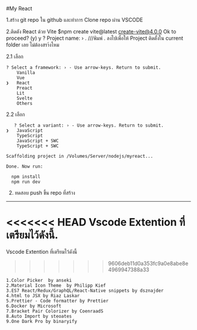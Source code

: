 #My React

1.สร้าง git repo ใน github และทำการ Clone repo ผ่าน VSCODE

2.ติดตัง React ด้วย Vite
$npm create vite@latest 
  create-vite@4.0.0
  Ok to proceed? (y) y
? Project name: › .      ///พิมพ์ . ลงไปเพื่อให้ Project ติดตั้งใน current folder เลย ไม่ต้องสรา้งไหม

2.1 เลือก
```
? Select a framework: › - Use arrow-keys. Return to submit.
    Vanilla
    Vue
❯   React
    Preact
    Lit
    Svelte
    Others
```
2.2 เลือก
```
   ? Select a variant: › - Use arrow-keys. Return to submit.
❯   JavaScript
    TypeScript
    JavaScript + SWC
    TypeScript + SWC

Scaffolding project in /Volumes/Server/nodejs/myreact...

Done. Now run:

  npm install
  npm run dev

```
2. ทดสอบ push ขึ้น repo ที่สร้าง



-----------------------------
<<<<<<< HEAD
Vscode Extention ที่เตรียมไว้ดังนี้.
=======
Vscode Extention ที่เตรียมไว้ดังนี้
>>>>>>> 9606deb11d0a353fc9a0e8abe8e4969947388a33
```
1.Color Picker  by anseki
2.Material Icon Theme  by Philipp Kief
3.ES7 React/Redux/GraphQL/React-Native snippets by dsznajder
4.html to JSX by Riaz Laskar
5.Prettier - Code formatter by Prettier
6.Docker by Microsoft
7.Bracket Pair Colorizer by CoenraadS
8.Auto Import by steoates 
9.One Dark Pro by binaryify
```
